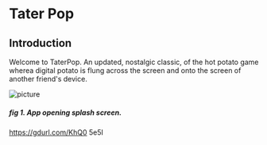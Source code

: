 # Tater Pop

## Introduction
Welcome to TaterPop. An updated, nostalgic classic, of the hot potato game wherea digital potato is flung across the screen and onto the screen of another friend's device.

![picture](https://gdurl.com/KhQ0)
##### fig 1. App opening splash screen.
https://gdurl.com/KhQ0
5e5I
